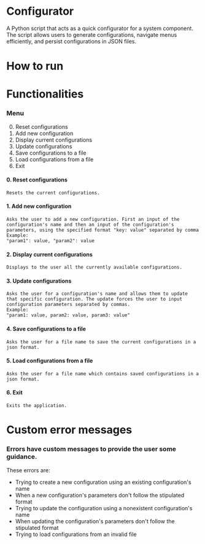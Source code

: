 # Configurator
A Python script that acts as a quick configurator for a system component. The script allows users to generate configurations, navigate menus efficiently, and persist configurations in JSON files.

# How to run

# Functionalities 
### Menu
0. Reset configurations
1. Add new configuration
2. Display current configurations  
3. Update configurations  
4. Save configurations to a file  
5. Load configurations from a file  
6. Exit  

#### 0. Reset configurations
    Resets the current configurations.

#### 1. Add new configuration
    Asks the user to add a new configuration. First an input of the configuration's name and then an input of the configuration's parameters, using the specified format "key: value" separated by comma  
    Example:  
    "param1": value, "param2": value

#### 2. Display current configurations
    Displays to the user all the currently available configurations.

#### 3. Update configurations
    Asks the user for a configuration's name and allows them to update that specific configuration. The update forces the user to input configuration parameters separated by commas. 
    Example:  
    "param1: value, param2: value, param3: value"
    
#### 4. Save configurations to a file
    Asks the user for a file name to save the current configurations in a json format.

#### 5. Load configurations from a file 
    Asks the user for a file name which contains saved configurations in a json format.

#### 6. Exit
    Exits the application.

# Custom error messages
### Errors have custom messages to provide the user some guidance. 
These errors are:
- Trying to create a new configuration using an existing configuration's name
- When a new configuration's parameters don't follow the stipulated format
- Trying to update the configuration using a nonexistent configuration's name
- When updating the configuration's parameters don't follow the stipulated format
- Trying to load configurations from an invalid file